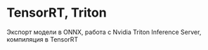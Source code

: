 # TensorRT, Triton

Экспорт модели в ONNX, работа с Nvidia Triton Inference Server, компиляция в TensorRT
